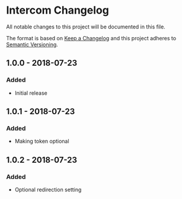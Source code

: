 # Intercom Changelog

All notable changes to this project will be documented in this file.

The format is based on [Keep a Changelog](http://keepachangelog.com/) and this project adheres to [Semantic Versioning](http://semver.org/).

## 1.0.0 - 2018-07-23
### Added
- Initial release

## 1.0.1 - 2018-07-23
### Added
- Making token optional

## 1.0.2 - 2018-07-23
### Added
- Optional redirection setting
